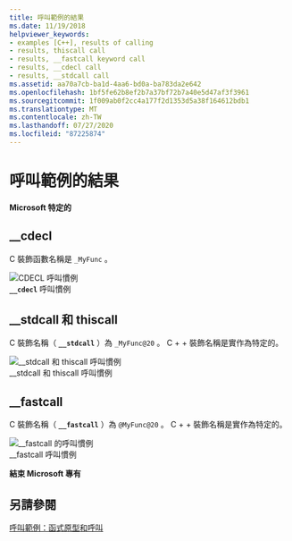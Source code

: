 ```yaml
---
title: 呼叫範例的結果
ms.date: 11/19/2018
helpviewer_keywords:
- examples [C++], results of calling
- results, thiscall call
- results, __fastcall keyword call
- results, __cdecl call
- results, __stdcall call
ms.assetid: aa70a7cb-ba1d-4aa6-bd0a-ba783da2e642
ms.openlocfilehash: 1bf5fe62b8ef2b7a37bf72b7a40e5d47af3f3961
ms.sourcegitcommit: 1f009ab0f2cc4a177f2d1353d5a38f164612bdb1
ms.translationtype: MT
ms.contentlocale: zh-TW
ms.lasthandoff: 07/27/2020
ms.locfileid: "87225874"
---
```

# <a name="results-of-calling-example"></a>呼叫範例的結果

**Microsoft 特定的**

## <a name="__cdecl"></a>__cdecl

C 裝飾函數名稱是 `_MyFunc` 。

![CDECL 呼叫慣例](../cpp/media/vc37i01.gif "CDECL 呼叫慣例") <br/>
**`__cdecl`** 呼叫慣例

## <a name="__stdcall-and-thiscall"></a>__stdcall 和 thiscall

C 裝飾名稱（ **`__stdcall`** ）為 `_MyFunc@20` 。 C + + 裝飾名稱是實作為特定的。

![&#95;&#95;stdcall 和 thiscall 呼叫慣例](../cpp/media/vc37i02.gif "&#95;&#95;stdcall 和 thiscall 呼叫慣例") <br/>
__stdcall 和 thiscall 呼叫慣例

## <a name="__fastcall"></a>__fastcall

C 裝飾名稱（ **`__fastcall`** ）為 `@MyFunc@20` 。 C + + 裝飾名稱是實作為特定的。

![ &#95;&#95;fastcall 的呼叫慣例](../cpp/media/vc37i03.gif " &#95;&#95;fastcall 的呼叫慣例") <br/>
__fastcall 呼叫慣例

**結束 Microsoft 專有**

## <a name="see-also"></a>另請參閱

[呼叫範例：函式原型和呼叫](../cpp/calling-example-function-prototype-and-call.md)
